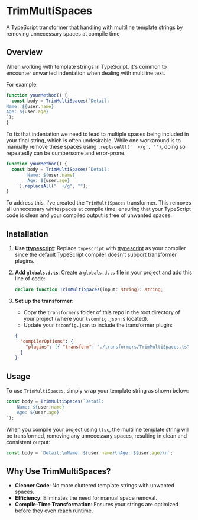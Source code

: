 # TrimMultiSpaces
A TypeScript transformer that handling with multiline template strings by removing unnecessary spaces at compile time

## Overview

When working with template strings in TypeScript, it's common to encounter unwanted indentation when dealing with multiline text.

For example:

```typescript
function yourMethod() {
  const body = TrimMultiSpaces(`Detail:
Name: ${user.name}
Age: ${user.age}
`);
}
```

To fix that indentation we need to lead to multiple spaces being included in your final string, which is often undesirable.
While one workaround is to manually remove these spaces using `.replaceAll('  +/g', '')`, doing so repeatedly can be cumbersome and error-prone.

```typescript
function yourMethod() {
  const body = TrimMultiSpaces(`Detail:
        Name: ${user.name}
        Age: ${user.age}
    `).replaceAll("  +/g", "");
}
```

To address this, I've created the `TrimMultiSpaces` transformer. This removes all unnecessary whitespaces at compile time, ensuring that your TypeScript code is clean and your compiled output is free of unwanted spaces.

## Installation

1. **Use [ttypescript](https://github.com/cevek/ttypescript)**: Replace `typescript` with [ttypescript](https://github.com/cevek/ttypescript) as your compiler since the default TypeScript compiler doesn't support transformer plugins.

2. **Add `globals.d.ts`**: Create a `globals.d.ts` file in your project and add this line of code:

   ```typescript
   declare function TrimMultiSpaces(input: string): string;
   ```

3. **Set up the transformer**:

   - Copy the `transformers` folder of this repo in the root directory of your project (where your `tsconfig.json` is located).
   - Update your `tsconfig.json` to include the transformer plugin:

   ```json
   {
     "compilerOptions": {
       "plugins": [{ "transform": "./transformers/TrimMultiSpaces.ts" }]
     }
   }
   ```

## Usage

To use `TrimMultiSpaces`, simply wrap your template string as shown below:

```typescript
const body = TrimMultiSpaces(`Detail:
    Name: ${user.name}
    Age: ${user.age}
`);
```

When you compile your project using `ttsc`, the multiline template string will be transformed, removing any unnecessary spaces, resulting in clean and consistent output:

```typescript
const body = `Detail:\nName: ${user.name}\nAge: ${user.age}\n`;
```

## Why Use TrimMultiSpaces?

- **Cleaner Code**: No more cluttered template strings with unwanted spaces.
- **Efficiency**: Eliminates the need for manual space removal.
- **Compile-Time Transformation**: Ensures your strings are optimized before they even reach runtime.
